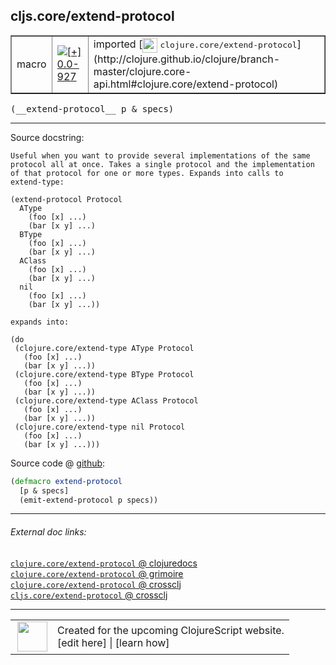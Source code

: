 ## cljs.core/extend-protocol



 <table border="1">
<tr>
<td>macro</td>
<td><a href="https://github.com/cljsinfo/cljs-api-docs/tree/0.0-927"><img valign="middle" alt="[+] 0.0-927" title="Added in 0.0-927" src="https://img.shields.io/badge/+-0.0--927-lightgrey.svg"></a> </td>
<td>
imported [<img height="24px" valign="middle" src="http://i.imgur.com/1GjPKvB.png"> <samp>clojure.core/extend-protocol</samp>](http://clojure.github.io/clojure/branch-master/clojure.core-api.html#clojure.core/extend-protocol)
</td>
</tr>
</table>


 <samp>
(__extend-protocol__ p & specs)<br>
</samp>

---





Source docstring:

```
Useful when you want to provide several implementations of the same
protocol all at once. Takes a single protocol and the implementation
of that protocol for one or more types. Expands into calls to
extend-type:

(extend-protocol Protocol
  AType
    (foo [x] ...)
    (bar [x y] ...)
  BType
    (foo [x] ...)
    (bar [x y] ...)
  AClass
    (foo [x] ...)
    (bar [x y] ...)
  nil
    (foo [x] ...)
    (bar [x y] ...))

expands into:

(do
 (clojure.core/extend-type AType Protocol 
   (foo [x] ...) 
   (bar [x y] ...))
 (clojure.core/extend-type BType Protocol 
   (foo [x] ...) 
   (bar [x y] ...))
 (clojure.core/extend-type AClass Protocol 
   (foo [x] ...) 
   (bar [x y] ...))
 (clojure.core/extend-type nil Protocol 
   (foo [x] ...) 
   (bar [x y] ...)))
```


Source code @ [github](https://github.com/clojure/clojure/blob/clojure-1.7.0/src/clj/clojure/core_deftype.clj#L819-L857):

```clj
(defmacro extend-protocol 
  [p & specs]
  (emit-extend-protocol p specs))
```

<!--
Repo - tag - source tree - lines:

 <pre>
clojure @ clojure-1.7.0
└── src
    └── clj
        └── clojure
            └── <ins>[core_deftype.clj:819-857](https://github.com/clojure/clojure/blob/clojure-1.7.0/src/clj/clojure/core_deftype.clj#L819-L857)</ins>
</pre>

-->

---



###### External doc links:

[`clojure.core/extend-protocol` @ clojuredocs](http://clojuredocs.org/clojure.core/extend-protocol)<br>
[`clojure.core/extend-protocol` @ grimoire](http://conj.io/store/v1/org.clojure/clojure/1.7.0-beta3/clj/clojure.core/extend-protocol/)<br>
[`clojure.core/extend-protocol` @ crossclj](http://crossclj.info/fun/clojure.core/extend-protocol.html)<br>
[`cljs.core/extend-protocol` @ crossclj](http://crossclj.info/fun/cljs.core/extend-protocol.html)<br>

---

 <table>
<tr><td>
<img valign="middle" align="right" width="48px" src="http://i.imgur.com/Hi20huC.png">
</td><td>
Created for the upcoming ClojureScript website.<br>
[edit here] | [learn how]
</td></tr></table>

[edit here]:https://github.com/cljsinfo/cljs-api-docs/blob/master/cljsdoc/cljs.core_extend-protocol.cljsdoc
[learn how]:https://github.com/cljsinfo/cljs-api-docs/wiki/cljsdoc-files

<!--

This information was too distracting to show to readers, but I'll leave it
commented here since it is helpful to:

- pretty-print the data used to generate this document
- and show how to retrieve that data



The API data for this symbol:

```clj
{:ns "cljs.core",
 :name "extend-protocol",
 :signature ["[p & specs]"],
 :history [["+" "0.0-927"]],
 :type "macro",
 :full-name-encode "cljs.core_extend-protocol",
 :source {:code "(defmacro extend-protocol \n  [p & specs]\n  (emit-extend-protocol p specs))",
          :title "Source code",
          :repo "clojure",
          :tag "clojure-1.7.0",
          :filename "src/clj/clojure/core_deftype.clj",
          :lines [819 857]},
 :full-name "cljs.core/extend-protocol",
 :clj-symbol "clojure.core/extend-protocol",
 :docstring "Useful when you want to provide several implementations of the same\nprotocol all at once. Takes a single protocol and the implementation\nof that protocol for one or more types. Expands into calls to\nextend-type:\n\n(extend-protocol Protocol\n  AType\n    (foo [x] ...)\n    (bar [x y] ...)\n  BType\n    (foo [x] ...)\n    (bar [x y] ...)\n  AClass\n    (foo [x] ...)\n    (bar [x y] ...)\n  nil\n    (foo [x] ...)\n    (bar [x y] ...))\n\nexpands into:\n\n(do\n (clojure.core/extend-type AType Protocol \n   (foo [x] ...) \n   (bar [x y] ...))\n (clojure.core/extend-type BType Protocol \n   (foo [x] ...) \n   (bar [x y] ...))\n (clojure.core/extend-type AClass Protocol \n   (foo [x] ...) \n   (bar [x y] ...))\n (clojure.core/extend-type nil Protocol \n   (foo [x] ...) \n   (bar [x y] ...)))"}

```

Retrieve the API data for this symbol:

```clj
;; from Clojure REPL
(require '[clojure.edn :as edn])
(-> (slurp "https://raw.githubusercontent.com/cljsinfo/cljs-api-docs/catalog/cljs-api.edn")
    (edn/read-string)
    (get-in [:symbols "cljs.core/extend-protocol"]))
```

-->
